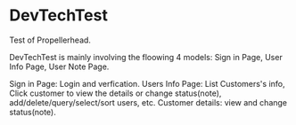 # DevTechTest
Test of Propellerhead.


DevTechTest is mainly involving the floowing 4 models: Sign in Page, User Info Page, User Note Page.

Sign in Page: Login and verfication.
Users Info Page: List Customers's info, Click customer to view the details or change status(note), add/delete/query/select/sort users, etc.
Customer details: view and change status(note).

